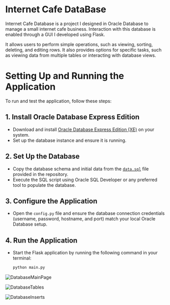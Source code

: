 # Internet Cafe DataBase

Internet Cafe Database is a project I designed in Oracle Database to manage a small internet cafe business. Interaction with this database is enabled through a GUI I developed using Flask.

It allows users to perform simple operations, such as viewing, sorting, deleting, and editing rows. It also provides options for specific tasks, such as viewing data from multiple tables or interacting with database views.

# **Setting Up and Running the Application**

To run and test the application, follow these steps:

## **1. Install Oracle Database Express Edition**
- Download and install [Oracle Database Express Edition (XE)](https://www.oracle.com/in/database/technologies/xe-downloads.html) on your system.
- Set up the database instance and ensure it is running.

## **2. Set Up the Database**
- Copy the database schema and initial data from the [`data.sql`](data.sql) file provided in the repository.
- Execute the SQL script using Oracle SQL Developer or any preferred tool to populate the database.

## **3. Configure the Application**
- Open the `config.py` file and ensure the database connection credentials (username, password, hostname, and port) match your local Oracle Database setup.

## **4. Run the Application**
- Start the Flask application by running the following command in your terminal:
  ```bash
  python main.py


![DatabaseMainPage](./Images/DatabaseMainPage.png)

![DatabaseTables](./Images/DatabaseTables.png)

![DatabaseInserts](./Images/DatabaseInsert.png)
